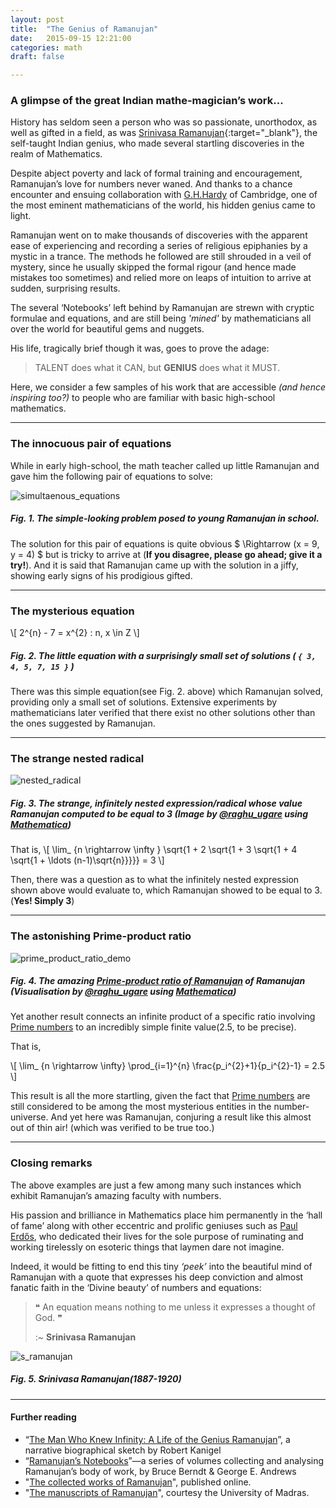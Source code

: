 ```yaml
---
layout: post
title:  "The Genius of Ramanujan"
date:   2015-09-15 12:21:00
categories: math
draft: false

---
```


### A glimpse of the great Indian mathe-magician’s work...

History has seldom seen a person who was so passionate, unorthodox, as well as gifted in a field, as was [Srinivasa Ramanujan][link_Ramanujan]{:target="_blank"}, the self-taught Indian genius, who made several startling discoveries in the realm of Mathematics.

Despite abject poverty and lack of formal training and encouragement, Ramanujan’s love for numbers never waned. And thanks to a chance encounter and ensuing collaboration with [G.H.Hardy][link_G_H_Hardy] of Cambridge, one of the most eminent mathematicians of the world, his hidden genius came to light.

Ramanujan went on to make thousands of discoveries with the apparent ease of experiencing and recording a series of religious epiphanies by a mystic in a trance. The methods he followed are still shrouded in a veil of mystery, since he usually skipped the formal rigour (and hence made mistakes too sometimes) and relied more on leaps of intuition to arrive at sudden, surprising results.

The several ‘Notebooks’ left behind by Ramanujan are strewn with cryptic formulae and equations, and are still being _'mined'_ by mathematicians all over the world for beautiful gems and nuggets.

His life, tragically brief though it was, goes to prove the adage:

> TALENT does what it CAN, but **GENIUS** does what it MUST.

Here, we consider a few samples of his work that are accessible _(and hence inspiring too?)_ to people who are familiar with basic high-school mathematics.

---

### The innocuous pair of equations

While in early high-school, the math teacher called up little Ramanujan and gave him the following pair of equations to solve:

![simultaenous_equations](/images/ramanujan/simultaneous_equations.jpg)

##### **Fig. 1.** The simple-looking problem posed to young Ramanujan in school.

The solution for this pair of equations is quite obvious \$ \Rightarrow (x = 9, y = 4) \$  but is tricky to arrive at (**If you disagree, please go ahead; give it a try!**). And it is said that Ramanujan came up with the solution in a jiffy, showing early signs of his prodigious gifted.

---

### The mysterious equation

\\[ 2^{n} - 7 = x^{2} :  n, x \in Z  \\]

##### **Fig. 2.** The little equation with a surprisingly small set of solutions ( `{ 3, 4, 5, 7, 15 }` )

There was this simple equation(see Fig. 2. above) which Ramanujan solved, providing only a small set of solutions. Extensive experiments by mathematicians later verified that there exist no other solutions other than the ones suggested by Ramanujan.

---

### The strange nested radical

![nested_radical](/images/ramanujan/nested_radical.png)

##### **Fig. 3.** The strange, infinitely nested expression/radical whose value Ramanujan computed to be equal to 3 (Image by [@raghu_ugare][link_me_twitter] using [Mathematica][link_Mathematica])

That is,
\\[ \lim_ {n \rightarrow \infty } \sqrt{1 + 2 \sqrt{1 + 3 \sqrt{1 + 4 \sqrt{1 + \ldots  (n-1)\sqrt{n}}}}} = 3 \\]

Then, there was a question as to what the infinitely nested expression shown above would evaluate to, which Ramanujan showed to be equal to 3. (**Yes! Simply 3**)

---

### The astonishing Prime-product ratio

![prime_product_ratio_demo](/images/ramanujan/prime_product_ratio.png)

##### **Fig. 4.** The amazing [Prime-product ratio of Ramanujan][link_prime_product_ratio_demo] of Ramanujan (Visualisation by [@raghu_ugare][link_me_twitter] using [Mathematica][link_Mathematica])

Yet another result connects an infinite product of a specific ratio involving [Prime numbers][link_Primes] to an incredibly simple finite value(2.5, to be precise).

That is,

\\[ \lim_ {n \rightarrow \infty} \prod_{i=1}^{n} \frac{p_i^{2}+1}{p_i^{2}-1} = 2.5 \\]

This result is all the more startling, given the fact that [Prime numbers][link_Primes] are still considered to be among the most mysterious entities in the number-universe. And yet here was Ramanujan, conjuring a result like this almost out of thin air! (which was verified to be true too.)

---

### Closing remarks

The above examples are just a few among many such instances which exhibit Ramanujan’s amazing faculty with numbers.

His passion and brilliance in Mathematics place him permanently in the ‘hall of fame’ along with other eccentric and prolific geniuses such as [Paul Erdős][link_Paul_Erdős], who dedicated their lives for the sole purpose of ruminating and working tirelessly on esoteric things that laymen dare not imagine.

Indeed, it would be fitting to end this tiny _‘peek’_ into the beautiful mind of Ramanujan with a quote that expresses his deep conviction and almost fanatic faith in the ‘Divine beauty’ of numbers and equations:

>  &#10077; An equation means nothing to me unless it expresses a thought of God.  &#10078;
>
> :~ **Srinivasa Ramanujan**

![s_ramanujan](/images/ramanujan/s_ramanujan.jpg)

##### **Fig. 5.** Srinivasa Ramanujan(1887-1920)

---

#### Further reading

+ “[The Man Who Knew Infinity: A Life of the Genius Ramanujan][link_the_man_who_knew_infinity]”, a narrative biographical sketch by Robert Kanigel
+ “[Ramanujan’s Notebooks][link_Ramanujan_s_Notebooks]”—a series of volumes collecting and analysing Ramanujan’s body of work, by Bruce Berndt & George E. Andrews
+ "[The collected works of Ramanujan][link_collected_works_of_Ramanujan]", published online.
+ "[The manuscripts of Ramanujan][link_manuscripts_of_Ramanujan]", courtesy the University of Madras.

[link_me_twitter]: https://twitter.com/raghu_ugare
[link_Primes]: http://en.wikipedia.org/wiki/Prime_number
[link_Mathematica]: http://www.wolfram.com/mathematica/
[link_G_H_Hardy]: http://en.wikipedia.org/wiki/G._H._Hardy
[link_Ramanujan]: http://en.wikipedia.org/wiki/Srinivasa_Ramanujan
[link_Paul_Erdős]: http://en.wikipedia.org/wiki/Paul_Erd%C5%91s
[link_prime_product_ratio_demo]: http://demonstrations.wolfram.com/ThePrimeProductRatioOfRamanujan/
[link_the_man_who_knew_infinity]: http://amzn.to/1kvSR7f
[link_Ramanujan_s_Notebooks]: http://amzn.to/1gvxBZz
[link_collected_works_of_Ramanujan]: http://ramanujan.sirinudi.org/
[link_manuscripts_of_Ramanujan]: http://www.math.tifr.res.in/~publ/ramanujan.html
